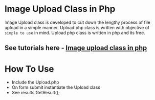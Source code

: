 # Image Upload Class in Php
Image Upload class is developed to cut down the lengthy process of file upload in a simple manner. Upload php class is written with objective of `simple to use` in mind. Upload php class is written in php and its free.

## See tutorials here - [Image upload class in php](http://www.hackerrahul.com/2017/09/simple-image-upload-class-php/)

# How To Use
* Include the Upload.php 
* On form submit instantiate the Upload class 
* See results GetResult();
